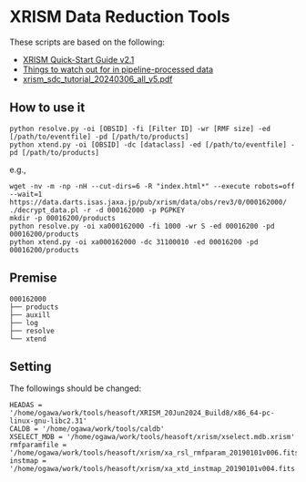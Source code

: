 # XRISM Data Reduction Tools
These scripts are based on the following:
* [XRISM Quick-Start Guide v2.1](https://xrism-c2c.atlassian.net/wiki/spaces/XRISMPV/pages/137199656/Data+reduction+and+analysis+tips)
* [Things to watch out for in pipeline-processed data](https://xrism-c2c.atlassian.net/wiki/spaces/XRISMPV/pages/140869909)
* [xrism_sdc_tutorial_20240306_all_v5.pdf](https://xrism-c2c.atlassian.net/wiki/spaces/XRISMPV/pages/140869909)

## How to use it
```
python resolve.py -oi [OBSID] -fi [Filter ID] -wr [RMF size] -ed [/path/to/eventfile] -pd [/path/to/products]
python xtend.py -oi [OBSID] -dc [dataclass] -ed [/path/to/eventfile] -pd [/path/to/products]
```
e.g.,
```
wget -nv -m -np -nH --cut-dirs=6 -R "index.html*" --execute robots=off --wait=1 https://data.darts.isas.jaxa.jp/pub/xrism/data/obs/rev3/0/000162000/
./decrypt_data.pl -r -d 000162000 -p PGPKEY
mkdir -p 00016200/products
python resolve.py -oi xa000162000 -fi 1000 -wr S -ed 00016200 -pd 00016200/products
python xtend.py -oi xa000162000 -dc 31100010 -ed 00016200 -pd 00016200/products
```

## Premise
```
000162000
├── products
├── auxill
├── log
├── resolve
└── xtend
```

## Setting
The followings should be changed:
```
HEADAS = '/home/ogawa/work/tools/heasoft/XRISM_20Jun2024_Build8/x86_64-pc-linux-gnu-libc2.31'
CALDB = '/home/ogawa/work/tools/caldb'
XSELECT_MDB = '/home/ogawa/work/tools/heasoft/xrism/xselect.mdb.xrism'
rmfparamfile = '/home/ogawa/work/tools/heasoft/xrism/xa_rsl_rmfparam_20190101v006.fits.gz'
instmap = '/home/ogawa/work/tools/heasoft/xrism/xa_xtd_instmap_20190101v004.fits'
```
